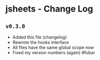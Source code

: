 jsheets - Change Log
================

`v0.3.0`
-------
* Added this file (changelog)
* Rewrote the hooks interface
* All files have the same global scope now
* Fixed my version numbers (again) #fubar